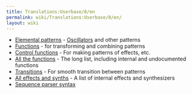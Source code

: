 ```yaml
---
title: Translations:Userbase/8/en
permalink: wiki/Translations:Userbase/8/en/
layout: wiki
---
```


-   [Elemental patterns](/wiki/Category%3AElemental_patterns "wikilink") -
    [Oscillators](/wiki/Oscillators "wikilink") and other patterns
-   [Functions](/wiki/Category%3AFunctions "wikilink") - for transforming and
    combining patterns
-   [Control functions](/wiki/Category%3AControl_Functions "wikilink") - For
    making patterns of effects, etc.
-   [All the functions](/wiki/All_the_functions "wikilink") - The long list,
    including internal and undocumented functions
-   [Transitions](/wiki/Category%3ATransitions "wikilink") - For smooth
    transition between patterns
-   [All effects and synths](/wiki/All_effects_and_synths "wikilink") - A list
    of internal effects and synthesizers
-   [Sequence parser syntax](/wiki/Sequence_parser_syntax "wikilink")
